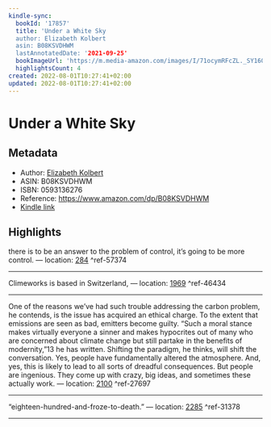 ```yaml
---
kindle-sync:
  bookId: '17857'
  title: 'Under a White Sky
  author: Elizabeth Kolbert
  asin: B08KSVDHWM
  lastAnnotatedDate: '2021-09-25'
  bookImageUrl: 'https://m.media-amazon.com/images/I/71ocymRFcZL._SY160.jpg'
  highlightsCount: 4
created: 2022-08-01T10:27:41+02:00
updated: 2022-08-01T10:27:41+02:00
---
```

# Under a White Sky
## Metadata
* Author: [Elizabeth Kolbert](https://www.amazon.com/Elizabeth-Kolbert/e/B001JPC7CE/ref=dp_byline_cont_ebooks_1)
* ASIN: B08KSVDHWM
* ISBN: 0593136276
* Reference: https://www.amazon.com/dp/B08KSVDHWM
* [Kindle link](kindle://book?action=open&asin=B08KSVDHWM)

## Highlights
there is to be an answer to the problem of control, it’s going to be more control. — location: [284](kindle://book?action=open&asin=B08KSVDHWM&location=284) ^ref-57374

---
Climeworks is based in Switzerland, — location: [1969](kindle://book?action=open&asin=B08KSVDHWM&location=1969) ^ref-46434

---
One of the reasons we’ve had such trouble addressing the carbon problem, he contends, is the issue has acquired an ethical charge. To the extent that emissions are seen as bad, emitters become guilty. “Such a moral stance makes virtually everyone a sinner and makes hypocrites out of many who are concerned about climate change but still partake in the benefits of modernity,”13 he has written. Shifting the paradigm, he thinks, will shift the conversation. Yes, people have fundamentally altered the atmosphere. And, yes, this is likely to lead to all sorts of dreadful consequences. But people are ingenious. They come up with crazy, big ideas, and sometimes these actually work. — location: [2100](kindle://book?action=open&asin=B08KSVDHWM&location=2100) ^ref-27697

---
“eighteen-hundred-and-froze-to-death.” — location: [2285](kindle://book?action=open&asin=B08KSVDHWM&location=2285) ^ref-31378

---
